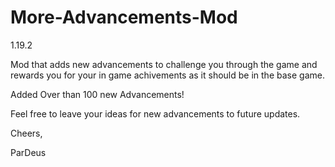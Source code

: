 # More-Advancements-Mod
1.19.2

 
Mod that adds new advancements to challenge you through the game and rewards you for your in game achivements as it should be in the base game. 

Added Over than 100 new Advancements!

Feel free to leave your ideas for new advancements to future updates.

 

Cheers,

ParDeus
